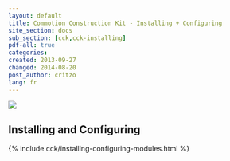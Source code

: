```yaml
---
layout: default
title: Commotion Construction Kit - Installing + Configuring
site_section: docs
sub_section: [cck,cck-installing]
pdf-all: true
categories: 
created: 2013-09-27
changed: 2014-08-20
post_author: critzo
lang: fr
---
```

<p><img src="/files/CCK_CommonConfigs_Intro.png" class="img-responsive"><p>
<section>
<h2>Installing and Configuring</h2>
{% include cck/installing-configuring-modules.html %}
</section>